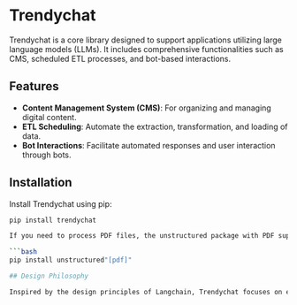 # Trendychat

Trendychat is a core library designed to support applications utilizing large language models (LLMs). It includes comprehensive functionalities such as CMS, scheduled ETL processes, and bot-based interactions.

## Features

- **Content Management System (CMS)**: For organizing and managing digital content.
- **ETL Scheduling**: Automate the extraction, transformation, and loading of data.
- **Bot Interactions**: Facilitate automated responses and user interaction through bots.

## Installation

Install Trendychat using pip:

```bash
pip install trendychat

If you need to process PDF files, the unstructured package with PDF support must be installed separately due to its large size:

```bash
pip install unstructured"[pdf]"

## Design Philosophy

Inspired by the design principles of Langchain, Trendychat focuses on efficient data handling and processing. However, due to the rapid iteration in model API applications and the challenges of high dependency and maintenance in such environments, Trendychat has been architected with a redesigned approach to reduce dependency issues and ease maintenance.

